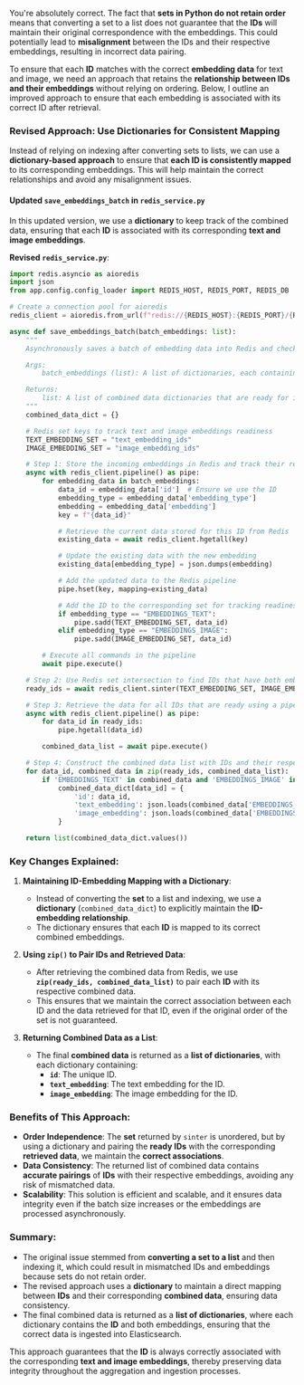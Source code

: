 You're absolutely correct. The fact that **sets in Python do not retain order** means that converting a set to a list does not guarantee that the **IDs** will maintain their original correspondence with the embeddings. This could potentially lead to **misalignment** between the IDs and their respective embeddings, resulting in incorrect data pairing.

To ensure that each **ID** matches with the correct **embedding data** for text and image, we need an approach that retains the **relationship between IDs and their embeddings** without relying on ordering. Below, I outline an improved approach to ensure that each embedding is associated with its correct ID after retrieval.

### Revised Approach: Use Dictionaries for Consistent Mapping

Instead of relying on indexing after converting sets to lists, we can use a **dictionary-based approach** to ensure that **each ID is consistently mapped** to its corresponding embeddings. This will help maintain the correct relationships and avoid any misalignment issues.

#### Updated `save_embeddings_batch` in `redis_service.py`

In this updated version, we use a **dictionary** to keep track of the combined data, ensuring that each **ID** is associated with its corresponding **text and image embeddings**.

**Revised `redis_service.py`**:

```python
import redis.asyncio as aioredis
import json
from app.config.config_loader import REDIS_HOST, REDIS_PORT, REDIS_DB

# Create a connection pool for aioredis
redis_client = aioredis.from_url(f"redis://{REDIS_HOST}:{REDIS_PORT}/{REDIS_DB}", decode_responses=True)

async def save_embeddings_batch(batch_embeddings: list):
    """
    Asynchronously saves a batch of embedding data into Redis and checks readiness using set operations.

    Args:
        batch_embeddings (list): A list of dictionaries, each containing 'id', 'embedding_type', and 'embedding'.

    Returns:
        list: A list of combined data dictionaries that are ready for ingestion, including 'id', 'text_embedding', and 'image_embedding'.
    """
    combined_data_dict = {}

    # Redis set keys to track text and image embeddings readiness
    TEXT_EMBEDDING_SET = "text_embedding_ids"
    IMAGE_EMBEDDING_SET = "image_embedding_ids"

    # Step 1: Store the incoming embeddings in Redis and track their readiness
    async with redis_client.pipeline() as pipe:
        for embedding_data in batch_embeddings:
            data_id = embedding_data['id']  # Ensure we use the ID
            embedding_type = embedding_data['embedding_type']
            embedding = embedding_data['embedding']
            key = f"{data_id}"

            # Retrieve the current data stored for this ID from Redis
            existing_data = await redis_client.hgetall(key)

            # Update the existing data with the new embedding
            existing_data[embedding_type] = json.dumps(embedding)

            # Add the updated data to the Redis pipeline
            pipe.hset(key, mapping=existing_data)

            # Add the ID to the corresponding set for tracking readiness
            if embedding_type == "EMBEDDINGS_TEXT":
                pipe.sadd(TEXT_EMBEDDING_SET, data_id)
            elif embedding_type == "EMBEDDINGS_IMAGE":
                pipe.sadd(IMAGE_EMBEDDING_SET, data_id)

        # Execute all commands in the pipeline
        await pipe.execute()

    # Step 2: Use Redis set intersection to find IDs that have both embeddings
    ready_ids = await redis_client.sinter(TEXT_EMBEDDING_SET, IMAGE_EMBEDDING_SET)

    # Step 3: Retrieve the data for all IDs that are ready using a pipeline
    async with redis_client.pipeline() as pipe:
        for data_id in ready_ids:
            pipe.hgetall(data_id)

        combined_data_list = await pipe.execute()

    # Step 4: Construct the combined data list with IDs and their respective embeddings
    for data_id, combined_data in zip(ready_ids, combined_data_list):
        if 'EMBEDDINGS_TEXT' in combined_data and 'EMBEDDINGS_IMAGE' in combined_data:
            combined_data_dict[data_id] = {
                'id': data_id,
                'text_embedding': json.loads(combined_data['EMBEDDINGS_TEXT']),
                'image_embedding': json.loads(combined_data['EMBEDDINGS_IMAGE'])
            }

    return list(combined_data_dict.values())
```

### Key Changes Explained:

1. **Maintaining ID-Embedding Mapping with a Dictionary**:
   - Instead of converting the **set** to a list and indexing, we use a **dictionary** (`combined_data_dict`) to explicitly maintain the **ID-embedding relationship**.
   - The dictionary ensures that each **ID** is mapped to its correct combined embeddings.

2. **Using `zip()` to Pair IDs and Retrieved Data**:
   - After retrieving the combined data from Redis, we use **`zip(ready_ids, combined_data_list)`** to pair each **ID** with its respective combined data.
   - This ensures that we maintain the correct association between each ID and the data retrieved for that ID, even if the original order of the set is not guaranteed.

3. **Returning Combined Data as a List**:
   - The final **combined data** is returned as a **list of dictionaries**, with each dictionary containing:
     - **`id`**: The unique ID.
     - **`text_embedding`**: The text embedding for the ID.
     - **`image_embedding`**: The image embedding for the ID.

### Benefits of This Approach:

- **Order Independence**: The **set** returned by `sinter` is unordered, but by using a dictionary and pairing the **ready IDs** with the corresponding **retrieved data**, we maintain the **correct associations**.
- **Data Consistency**: The returned list of combined data contains **accurate pairings** of **IDs** with their respective embeddings, avoiding any risk of mismatched data.
- **Scalability**: This solution is efficient and scalable, and it ensures data integrity even if the batch size increases or the embeddings are processed asynchronously.

### Summary:

- The original issue stemmed from **converting a set to a list** and then indexing it, which could result in mismatched IDs and embeddings because sets do not retain order.
- The revised approach uses a **dictionary** to maintain a direct mapping between **IDs** and their corresponding **combined data**, ensuring data consistency.
- The final combined data is returned as a **list of dictionaries**, where each dictionary contains the **ID** and both embeddings, ensuring that the correct data is ingested into Elasticsearch.

This approach guarantees that the **ID** is always correctly associated with the corresponding **text and image embeddings**, thereby preserving data integrity throughout the aggregation and ingestion processes.